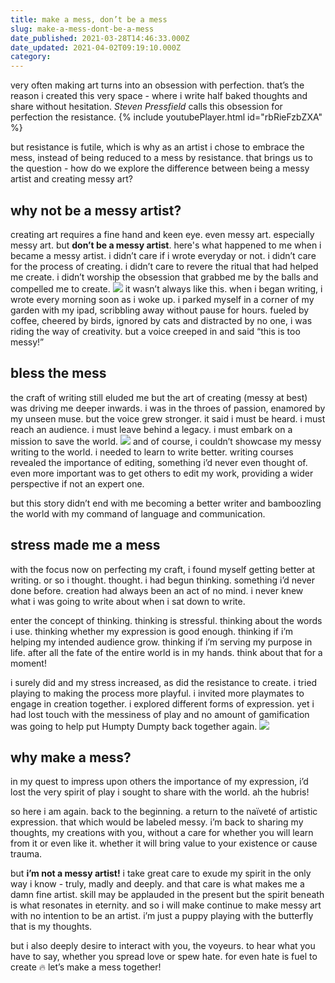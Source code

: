 ```yaml
---
title: make a mess, don’t be a mess
slug: make-a-mess-dont-be-a-mess
date_published: 2021-03-28T14:46:33.000Z
date_updated: 2021-04-02T09:19:10.000Z
category: 
---
```

very often making art turns into an obsession with perfection. that’s the reason i created this very space - where i write half baked thoughts and share without hesitation. *Steven Pressfield* calls this obsession for perfection the resistance.
{% include youtubePlayer.html id="rbRieFzbZXA" %}

but resistance is futile, which is why as an artist i chose to embrace the mess, instead of being reduced to a mess by resistance. that brings us to the question - how do we explore the difference between being a messy artist and creating messy art?

## why not be a messy artist?

creating art requires a fine hand and keen eye. even messy art. especially messy art. but **don’t be a messy artist**. here's what happened to me when i became a messy artist. i didn’t care if i wrote everyday or not. i didn’t care for the process of creating. i didn’t care to revere the ritual that had helped me create. i didn’t worship the obsession that grabbed me by the balls and compelled me to create.
![](https://images.unsplash.com/photo-1604208485423-f19bc2aaae2d?crop=entropy&amp;cs=tinysrgb&amp;fit=max&amp;fm=jpg&amp;ixid=MnwxNDIyNzR8MHwxfHNlYXJjaHwzfHxvdmVyd2hlbG1lZHxlbnwwfHx8fDE2MTY5Mzk5MDI&amp;ixlib=rb-1.2.1&amp;q=80&amp;w=1080)
it wasn’t always like this. when i began writing, i wrote every morning soon as i woke up. i parked myself in a corner of my garden with my ipad, scribbling away without pause for hours. fueled by coffee, cheered by birds, ignored by cats and distracted by no one, i was riding the way of creativity. but a voice creeped in and said “this is too messy!”

## bless the mess

the craft of writing still eluded me but the art of creating (messy at best) was driving me deeper inwards. i was in the throes of passion, enamored by my unseen muse. but the voice grew stronger. it said i must be heard. i must reach an audience. i must leave behind a legacy. i must embark on a mission to save the world.
![](https://images.unsplash.com/photo-1610029795220-e5afca4dc7ba?crop=entropy&amp;cs=tinysrgb&amp;fit=max&amp;fm=jpg&amp;ixid=MnwxNDIyNzR8MHwxfHNlYXJjaHwxMHx8bGlnaHRob3VzZXxlbnwwfHx8fDE2MTY5NDAxMjY&amp;ixlib=rb-1.2.1&amp;q=80&amp;w=1080)
and of course, i couldn’t showcase my messy writing to the world. i needed to learn to write better. writing courses revealed the importance of editing, something i’d never even thought of. even more important was to get others to edit my work, providing a wider perspective if not an expert one.

but this story didn’t end with me becoming a better writer and bamboozling the world with my command of language and communication.

## stress made me a mess

with the focus now on perfecting my craft, i found myself getting better at writing. or so i thought. thought. i had begun thinking. something i’d never done before. creation had always been an act of no mind. i never knew what i was going to write about when i sat down to write.

enter the concept of thinking. thinking is stressful. thinking about the words i use. thinking whether my expression is good enough. thinking if i’m helping my intended audience grow. thinking if i’m serving my purpose in life. after all the fate of the entire world is in my hands. think about that for a moment!

i surely did and my stress increased, as did the resistance to create. i tried playing to making the process more playful. i invited more playmates to engage in creation together. i explored different forms of expression. yet i had lost touch with the messiness of play and no amount of gamification was going to help put Humpty Dumpty back together again.
![](https://images.unsplash.com/photo-1467103789230-f91a5ff8048a?crop=entropy&amp;cs=tinysrgb&amp;fit=max&amp;fm=jpg&amp;ixid=MnwxNDIyNzR8MHwxfHNlYXJjaHw5fHxicm9rZW58ZW58MHx8fHwxNjE2OTQwNTg3&amp;ixlib=rb-1.2.1&amp;q=80&amp;w=1080)
## why make a mess?

in my quest to impress upon others the importance of my expression, i’d lost the very spirit of play i sought to share with the world. ah the hubris!

so here i am again. back to the beginning. a return to the naïveté of artistic expression. that which would be labeled messy. i’m back to sharing my thoughts, my creations with you, without a care for whether you will learn from it or even like it. whether it will bring value to your existence or cause trauma.

but **i’m not a messy artist!** i take great care to exude my spirit in the only way i know - truly, madly and deeply. and that care is what makes me a damn fine artist. skill may be applauded in the present but the spirit beneath is what resonates in eternity. and so i will make continue to make messy art with no intention to be an artist. i’m just a puppy playing with the butterfly that is my thoughts.

but i also deeply desire to interact with you, the voyeurs. to hear what you have to say, whether you spread love or spew hate. for even hate is fuel to create 🔥 let’s make a mess together!
